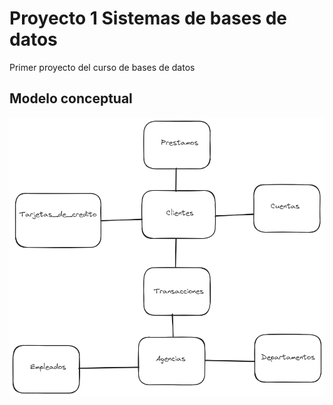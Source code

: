 # Proyecto 1 Sistemas de bases de datos
 
 Primer proyecto del curso de bases de datos

 ## Modelo conceptual

![Imagen del modelo conceptual](img/modelo_conceptual.png)


